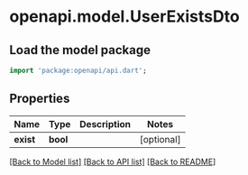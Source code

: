 # openapi.model.UserExistsDto

## Load the model package
```dart
import 'package:openapi/api.dart';
```

## Properties
Name | Type | Description | Notes
------------ | ------------- | ------------- | -------------
**exist** | **bool** |  | [optional] 

[[Back to Model list]](../README.md#documentation-for-models) [[Back to API list]](../README.md#documentation-for-api-endpoints) [[Back to README]](../README.md)


